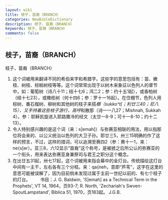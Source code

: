 ```yaml
---
layout: wiki
title: 枝子，苗裔（BRANCH）
categories: NewBibleDictionary
description: 枝子，苗裔（BRANCH）
keywords: 枝子，苗裔（BRANCH）
comments: false
---
```


## 枝子，苗裔（BRANCH）



枝子，苗裔（BRANCH）
1. 这个词被用来翻译不同的希伯来字和希腊字。这些字的意思包括有：苗、嫩枝、树枝、棕榈树枝等等。这个词常常出现于以树木来象征以色列人的章节中，如：葡萄树（诗八十11；结十七6；鸿二2；参：约十五1起），或香柏树（结十七23），或橄榄树（何十四6；参：罗十一16起）。在住棚节，色列人用棕树、番石榴树、柳树和其他树的枝子来搭*棚（sukko^t[；利廿三40；尼八15），又手持着这些枝子游行，高呼*和散那（诗一一八27；Mishnah, Sukkah 4）。参：耶稣凯旋进入耶路撒冷的经文（太廿一8-9；可十一8-10；约十二13）。
2. 令人特别感兴趣的是这个词（来：s]emah]）与弥赛亚相联的用法，用以指那位将会来的、以公义统治以色列的大卫子孙。耶廿三5，卅三15明确的作了这样的预言，不过，这样的措词，可以追溯至赛四2（参：赛十一1，来：ne{s]er）。亚三8，六12显示“苗裔”这个称号，是被掳之后所公认的弥赛亚的一个衔头，用来表达弥赛亚身兼祭司与君王之职分这个概念。
3. 在出廿五31起，卅七17起，这个词被用来指会幕中的金灯台。传统描绘这灯台中间有一主干，左右各有三个分枝。来：qa{neh，意即“芦苇”，这字在这里的意思可能被误解了，因为目前倘未发现过属于主前一世纪以前的、有七个枝子的灯台。
　　书目：J. G. Baldwin, 'S]emah] as a Technical Term in the Prophets', VT 14, 1964，页93-7; R. North, 'Zechariah's
Swven-SpoutLampstand', Biblica 51,
1970，页183起。
J.G.B.



